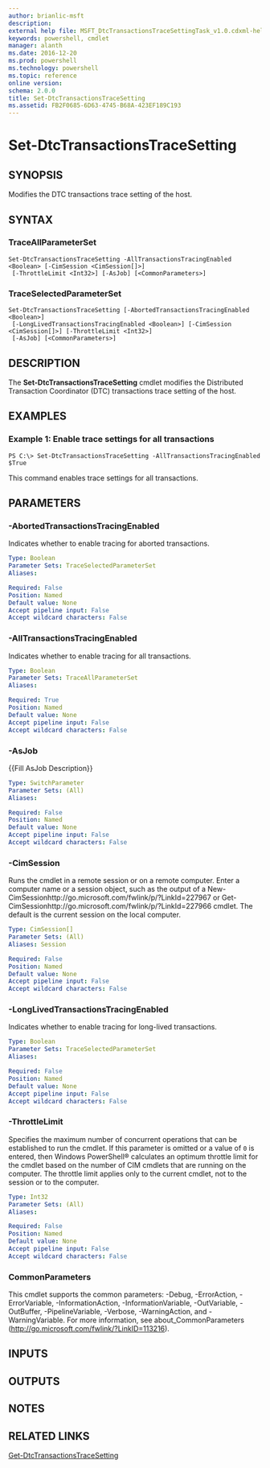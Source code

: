 ```yaml
---
author: brianlic-msft
description: 
external help file: MSFT_DtcTransactionsTraceSettingTask_v1.0.cdxml-help.xml
keywords: powershell, cmdlet
manager: alanth
ms.date: 2016-12-20
ms.prod: powershell
ms.technology: powershell
ms.topic: reference
online version: 
schema: 2.0.0
title: Set-DtcTransactionsTraceSetting
ms.assetid: FB2F0685-6D63-4745-B68A-423EF189C193
---
```


# Set-DtcTransactionsTraceSetting

## SYNOPSIS
Modifies the DTC transactions trace setting of the host.

## SYNTAX

### TraceAllParameterSet
```
Set-DtcTransactionsTraceSetting -AllTransactionsTracingEnabled <Boolean> [-CimSession <CimSession[]>]
 [-ThrottleLimit <Int32>] [-AsJob] [<CommonParameters>]
```

### TraceSelectedParameterSet
```
Set-DtcTransactionsTraceSetting [-AbortedTransactionsTracingEnabled <Boolean>]
 [-LongLivedTransactionsTracingEnabled <Boolean>] [-CimSession <CimSession[]>] [-ThrottleLimit <Int32>]
 [-AsJob] [<CommonParameters>]
```

## DESCRIPTION
The **Set-DtcTransactionsTraceSetting** cmdlet modifies the Distributed Transaction Coordinator (DTC) transactions trace setting of the host.

## EXAMPLES

### Example 1: Enable trace settings for all transactions
```
PS C:\> Set-DtcTransactionsTraceSetting -AllTransactionsTracingEnabled $True
```

This command enables trace settings for all transactions.

## PARAMETERS

### -AbortedTransactionsTracingEnabled
Indicates whether to enable tracing for aborted transactions.

```yaml
Type: Boolean
Parameter Sets: TraceSelectedParameterSet
Aliases: 

Required: False
Position: Named
Default value: None
Accept pipeline input: False
Accept wildcard characters: False
```

### -AllTransactionsTracingEnabled
Indicates whether to enable tracing for all transactions.

```yaml
Type: Boolean
Parameter Sets: TraceAllParameterSet
Aliases: 

Required: True
Position: Named
Default value: None
Accept pipeline input: False
Accept wildcard characters: False
```

### -AsJob
{{Fill AsJob Description}}

```yaml
Type: SwitchParameter
Parameter Sets: (All)
Aliases: 

Required: False
Position: Named
Default value: None
Accept pipeline input: False
Accept wildcard characters: False
```

### -CimSession
Runs the cmdlet in a remote session or on a remote computer.
Enter a computer name or a session object, such as the output of a New-CimSessionhttp://go.microsoft.com/fwlink/p/?LinkId=227967 or Get-CimSessionhttp://go.microsoft.com/fwlink/p/?LinkId=227966 cmdlet.
The default is the current session on the local computer.

```yaml
Type: CimSession[]
Parameter Sets: (All)
Aliases: Session

Required: False
Position: Named
Default value: None
Accept pipeline input: False
Accept wildcard characters: False
```

### -LongLivedTransactionsTracingEnabled
Indicates whether to enable tracing for long-lived transactions.

```yaml
Type: Boolean
Parameter Sets: TraceSelectedParameterSet
Aliases: 

Required: False
Position: Named
Default value: None
Accept pipeline input: False
Accept wildcard characters: False
```

### -ThrottleLimit
Specifies the maximum number of concurrent operations that can be established to run the cmdlet.
If this parameter is omitted or a value of `0` is entered, then Windows PowerShell® calculates an optimum throttle limit for the cmdlet based on the number of CIM cmdlets that are running on the computer.
The throttle limit applies only to the current cmdlet, not to the session or to the computer.

```yaml
Type: Int32
Parameter Sets: (All)
Aliases: 

Required: False
Position: Named
Default value: None
Accept pipeline input: False
Accept wildcard characters: False
```

### CommonParameters
This cmdlet supports the common parameters: -Debug, -ErrorAction, -ErrorVariable, -InformationAction, -InformationVariable, -OutVariable, -OutBuffer, -PipelineVariable, -Verbose, -WarningAction, and -WarningVariable. For more information, see about_CommonParameters (http://go.microsoft.com/fwlink/?LinkID=113216).

## INPUTS

## OUTPUTS

## NOTES

## RELATED LINKS

[Get-DtcTransactionsTraceSetting](./Get-DtcTransactionsTraceSetting.md)

